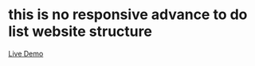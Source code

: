 # this is no responsive advance to do list website structure
[Live Demo](https://wasinoori.github.io/todo/)

